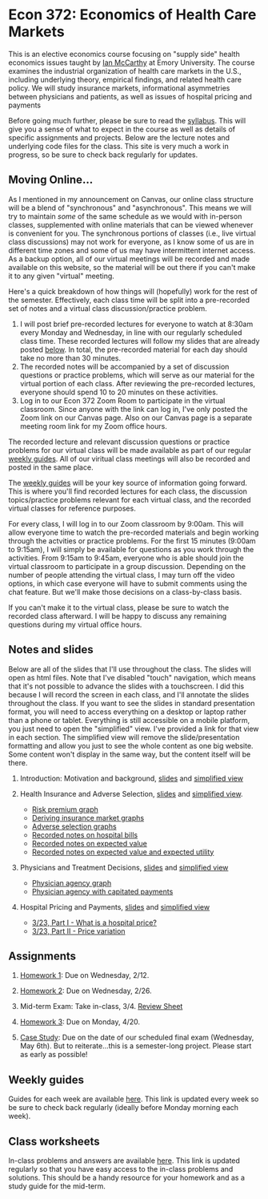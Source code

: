 # Econ 372: Economics of Health Care Markets

This is an elective economics course focusing on "supply side" health economics issues taught by [Ian McCarthy](http://ianmccarthyecon.com) at Emory University. The course examines the industrial organization of health care markets in the U.S., including underlying theory,
empirical findings, and related health care policy. We will study insurance markets, informational asymmetries between physicians and patients, as well as issues of hospital pricing and payments

Before going much further, please be sure to read the [syllabus](Syllabus/Econ372-Syllabus.pdf). This will give you a sense of what to expect in the course as well as details of specific assignments and projects. Below are the lecture notes and underlying code files for the class. This site is very much a work in progress, so be sure to check back regularly for updates. 

## Moving Online...

As I mentioned in my announcement on Canvas, our online class structure will be a blend of "synchronous" and "asynchronous". This means we will try to maintain *some* of the same schedule as we would with in-person classes, supplemented with online materials that can be viewed whenever is convenient for you. The synchronous portions of classes (i.e., live virtual class discussions) may not work for everyone, as I know some of us are in different time zones and some of us may have intermittent internet access. As a backup option, all of our virtual meetings will be recorded and made available on this website, so the material will be out there if you can't make it to any given "virtual" meeting.

Here's a quick breakdown of how things will (hopefully) work for the rest of the semester. Effectively, each class time will be split into a pre-recorded set of notes and a virtual class discussion/practice problem.<br>
1. I will post brief pre-recorded lectures for everyone to watch at 8:30am every Monday and Wednesday, in line with our regularly scheduled class time. These recorded lectures will follow my slides that are already posted [below](#notes-and-slides). In total, the pre-recorded material for each day should take no more than 30 minutes.
2. The recorded notes will be accompanied by a set of discussion questions or practice problems, which will serve as our material for the virtual portion of each class. After reviewing the pre-recorded lectures, everyone should spend 10 to 20 minutes on these activities.
3. Log in to our Econ 372 Zoom Room to participate in the virtual classroom. Since anyone with the link can log in, I've only posted the Zoom link on our Canvas page. Also on our Canvas page is a separate meeting room link for my Zoom office hours.

The recorded lecture and relevant discussion questions or practice problems for our virtual class will be made available as part of our regular [weekly guides](weekly-guides.html). All of our viritual class meetings will also be recorded and posted in the same place. 

The [weekly guides](weekly-guides.html) will be your key source of information going forward. This is where you'll find recorded lectures for each class, the discussion topics/practice problems relevant for each virtual class, and the recorded virtual classes for reference purposes.

For every class, I will log in to our Zoom classroom by 9:00am. This will allow everyone time to watch the pre-recorded materials and begin working through the actvities or practice problems. For the first 15 minutes (9:00am to 9:15am), I will simply be available for questions as you work through the activities. From 9:15am to 9:45am, everyone who is able should join the virtual classroom to participate in a group discussion. Depending on the number of people attending the virtual class, I may turn off the video options, in which case everyone will have to submit comments using the chat feature. But we'll make those decisions on a class-by-class basis.

If you can't make it to the virtual class, please be sure to watch the recorded class afterward. I will be happy to discuss any remaining questions during my virtual office hours.

## Notes and slides
Below are all of the slides that I'll use throughout the class. The slides will open as html files. Note that I've disabled "touch" navigation, which means that it's not possible to advance the slides with a touchscreen. I did this because I will record the screen in each class, and I'll annotate the slides throughout the class. If you want to see the slides in standard presentation format, you will need to access everything on a desktop or laptop rather than a phone or tablet. Everything is still accessible on a mobile platform, you just need to open the "simplified" view. I've provided a link for that view in each section. The simplified view will remove the slide/presentation formatting and allow you just to see the whole content as one big website. Some content won't display in the same way, but the content itself will be there.


1. Introduction: Motivation and background, [slides](01-Introduction/01-slides.html) and [simplified view](01-Introduction/01-simple.html)

2. Health Insurance and Adverse Selection, [slides](02-Insurance/02-slides.html) and [simplified view](02-Insurance/02-simple.html).<br>
    + [Risk premium graph](notes/risk_premium.pdf)
    + [Deriving insurance market graphs](notes/insurance_market.pdf)
    + [Adverse selection graphs](notes/adverse_selection.pdf)
    + [Recorded notes on hospital bills](https://drive.google.com/open?id=1Fh9jy0PAtYeGgOzdHygZXL9eLm5ge0lD)
    + [Recorded notes on expected value](https://drive.google.com/open?id=1JP2mpVfXpJ8H3muEFQkbRuiIXOQw8Ibl)
    + [Recorded notes on expected value and expected utility](https://drive.google.com/file/d/1A68I7BhufZdGdiubUOS9JP3LqIP8jc8E/view)

3. Physicians and Treatment Decisions, [slides](03-Agency/03-slides.html) and [simplified view](03-Agency/03-simple.html)<br>
    + [Physician agency graph](notes/physician_agency.pdf)
    + [Physician agency with capitated payments](notes/agency_capitation.pdf)

4. Hospital Pricing and Payments, [slides](04-Pricing/04-slides.html) and [simplified view](04-Pricing/04-simple.html)
    + [3/23, Part I - What is a hospital price?](https://youtu.be/Y7v3HnFmhdo)
    + [3/23, Part II - Price variation](https://youtu.be/8QSQc9s2VeY)



## Assignments
1. [Homework 1](homework/hwk-1/hwk1-instructions.html): Due on Wednesday, 2/12.

2. [Homework 2](homework/hwk-2/hwk2-instructions.html): Due on Wednesday, 2/26.

3. Mid-term Exam: Take in-class, 3/4. [Review Sheet](exams/exam1-review.html)

4. [Homework 3](homework/hwk-3/hwk3-instructions.html): Due on Monday, 4/20.

5. [Case Study](case-study/instructions.html): Due on the date of our scheduled final exam (Wednesday, May 6th). But to reiterate...this is a semester-long project. Please start as early as possible!


## Weekly guides
Guides for each week are available [here](weekly-guides.html). This link is updated every week so be sure to check back regularly (ideally before Monday morning each week).

## Class worksheets
In-class problems and answers are available [here](worksheets.html). This link is updated regularly so that you have easy access to the in-class problems and solutions. This should be a handy resource for your homework and as a study guide for the mid-term.